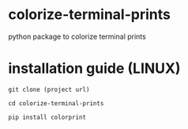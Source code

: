 # colorize-terminal-prints
python package to colorize terminal prints 

# installation guide (LINUX)
```
git clone (project url)
```
```
cd colorize-terminal-prints
```
```
pip install colorprint
```
